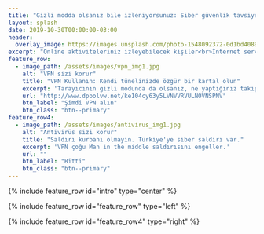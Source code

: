 ```yaml
---
title: "Gizli modda olsanız bile izleniyorsunuz: Siber güvenlik tavsiyeleri"
layout: splash
date: 2019-10-30T00:00:00-03:00
header:
  overlay_image: https://images.unsplash.com/photo-1548092372-0d1bd40894a3?ixlib=rb-1.2.1&ixid=eyJhcHBfaWQiOjEyMDd9&auto=format&fit=crop&w=1350&q=80
excerpt: "Online aktiviteleriniz izleyebilecek kişiler<br>İnternet servis sağlayıcınız,<br>iş bilgisayarıysa patronunuz,<br>ziyaret ettiğiniz internet siteleri."
feature_row:
  - image_path: /assets/images/vpn_img1.jpg
    alt: "VPN sizi korur"
    title: "VPN Kullanın: Kendi tünelinizde özgür bir kartal olun"
    excerpt: 'Tarayıcının gizli modunda da olsanız, ne yaptığınız takip edilebilir. VPN kullanmak, izlemenizi engeller.'
    url: "http://www.dpbolvw.net/ke104cy63y5LVNVVRVULNOVNSPNV"
    btn_label: "Şimdi VPN alın"
    btn_class: "btn--primary"
feature_row4:
  - image_path: /assets/images/antivirus_img1.jpg
    alt: "Antivirüs sizi korur"
    title: "Saldırı kurbanı olmayın. Türkiye'ye siber saldırı var."
    excerpt: 'VPN çoğu Man in the middle saldırısını engeller.'
    url: ""
    btn_label: "Bitti"
    btn_class: "btn--primary"
---
```


{% include feature_row id="intro" type="center" %}

{% include feature_row id="feature_row" type="left" %}

{% include feature_row id="feature_row4" type="right" %}
